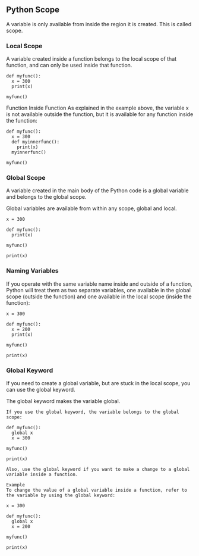 ## Python Scope  
A variable is only available from inside the region it is created. This is called scope.
### Local Scope
A variable created inside a function belongs to the local scope of that function, and can only be used inside that function.
```
def myfunc():
  x = 300
  print(x)

myfunc()
```
Function Inside Function
As explained in the example above, the variable x is not available outside the function, but it is available for any function inside the function:
```
def myfunc():
  x = 300
  def myinnerfunc():
    print(x)
  myinnerfunc()

myfunc()
```
### Global Scope
A variable created in the main body of the Python code is a global variable and belongs to the global scope.

Global variables are available from within any scope, global and local.
```
x = 300

def myfunc():
  print(x)

myfunc()

print(x)
```
### Naming Variables
If you operate with the same variable name inside and outside of a function, Python will treat them as two separate variables, one available in the global scope (outside the function) and one available in the local scope (inside the function):  
```
x = 300

def myfunc():
  x = 200
  print(x)

myfunc()

print(x)
```
### Global Keyword
If you need to create a global variable, but are stuck in the local scope, you can use the global keyword.

The global keyword makes the variable global.  
```
If you use the global keyword, the variable belongs to the global scope:

def myfunc():
  global x
  x = 300

myfunc()

print(x)
```
```
Also, use the global keyword if you want to make a change to a global variable inside a function.

Example
To change the value of a global variable inside a function, refer to the variable by using the global keyword:

x = 300

def myfunc():
  global x
  x = 200

myfunc()

print(x)
```


